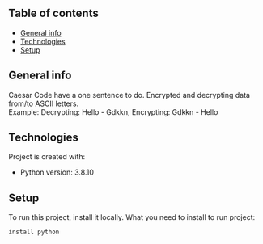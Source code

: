 ## Table of contents
* [General info](#general-info)
* [Technologies](#technologies)
* [Setup](#setup)

## General info
Caesar Code have a one sentence to do. Encrypted and decrypting data from/to ASCII letters.
</br>
Example: Decrypting: Hello - Gdkkn, Encrypting: Gdkkn - Hello
	
## Technologies
Project is created with:
* Python version: 3.8.10
	
## Setup
To run this project, install it locally.
What you need to install to run project:

```
install python
```
